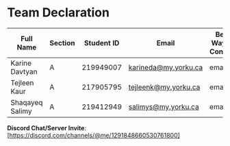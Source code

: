 # Team Declaration

| Full Name     | Section | Student ID  | Email                | Best Way to Contact | Discord Username |
|---------------|---------|-------------|----------------------|---------------------|------------------|
|Karine Davtyan |A        |219949007    |karineda@my.yorku.ca  | email               |okeydokey12345    |
|Tejleen Kaur   |A        |217905795    |tejleenk@my.yorku.ca  | email               |captain6833       |
|Shaqayeq Salimy|A        |219412949    |salimys@my.yorku.ca   | email               |shaqayeq_64890    |

**Discord Chat/Server Invite**: [https://discord.com/channels/@me/1291848660530761800]
 
